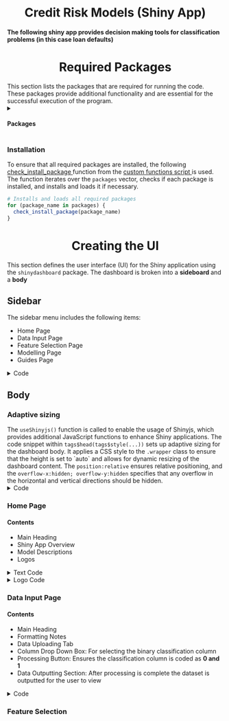 <h1 align = "center"> Credit Risk Models (Shiny App) </h1>
<h4 align = "left"> The following shiny app provides decision making tools for classification problems (in this case <strong> loan defaults) </strong> </h4>
<h1 align = "center"> Required Packages </h1>
This section lists the packages that are required for running the code. These packages provide additional functionality and are essential for the successful execution of the program.
<details>
  <summary>
    <h4 align = "left"> Packages </h4>
  </summary>
<ul>
  <li> <code>shiny</code>: Enables the creation of interactive web applications. </li>
  <li> <code>shinydashboard</code>: Provides a framework for building dashboards in Shiny applications. </li>
  <li> <code>shinyWidgets</code>: Offers a collection of user-friendly widgets for Shiny applications. </li>
  <li> <code>shinyjs</code>: Provides additional JavaScript functions to enhance Shiny applications. </li>
  <li> <code>DT</code>: Enables the creation of interactive data tables in Shiny applications. </li>
  <li> <code>dplyr</code>: Provides a set of tools for data manipulation and transformation. </li>
  <li> <code>Boruta</code>: Implements the Boruta algorithm for feature selection. </li>
  <li> <code>caret</code>: Offers a unified interface for machine learning models and provides functions for data preparation, feature selection, and model evaluation. </li>
  <li> <code>randomForest</code>: Implements the random forest algorithm for classification and regression. </li>
  <li> <code>xgboost</code>: Implements the gradient boosting algorithm for classification and regression. </li>
  <li> <code>ParBayesianOptimization</code>: Provides functions for hyperparameter tuning using Bayesian optimization. </li>
  <li> <code>rpart.plot</code>: Enables the visualization of decision trees created using the rpart package. </li>
  <li> <code>ggplot2</code>: Provides a powerful and flexible system for creating visualizations. </li>
  <li> <code>ROCR</code>: Implements functions for visualizing and evaluating the performance of classification models. </li>
  <li> <code>cvms</code>: Implements cross-validation for regression models. </li>
  <li> <code>markdown</code>: Allows the conversion of R Markdown documents into various output formats. </li>
  <li> <code>DiagrammeR</code>: Enables the creation of graph and flowchart diagrams. </li>
</ul>
</details>

<h3 align = "left"> Installation </h3>
To ensure that all required packages are installed, the following <a href = "https://github.com/C-Monaghan/DM_Models/blob/main/03__Shiny/00__Custom_Functions.R#L2-L10"> check_install_package </a> function from the 
<a href = "https://github.com/C-Monaghan/DM_Models/blob/main/03__Shiny/00__Custom_Functions.R"> custom functions script </a> is used. The function iterates over the <code>packages</code> vector, checks if each package is installed, and installs and loads it if necessary.

``` R
# Installs and loads all required packages
for (package_name in packages) {
  check_install_package(package_name)
}
```
<h1 align = "center"> Creating the UI </h1>
This section defines the user interface (UI) for the Shiny application using the <code>shinydashboard</code> package. The dashboard is broken into a <strong> sideboard </strong> and a <strong> body </strong>
<h2 align = "left"> Sidebar </h2>
The sidebar menu includes the following items:
<ul>
  <li> Home Page </li>
  <li> Data Input Page </li>
  <li> Feature Selection Page </li>
  <li> Modelling Page </li>
  <li> Guides Page </li>
</ul>

<details>
  <summary>
    Code
  </summary>
  
  ```R
dashboardSidebar(
  sidebarMenu(
    menuItem("Home Page", tabName = "Home", icon = icon("home")),
    menuItem("Data Input", tabName = "Input", icon = icon("upload")),
    menuItem("Feature Selection", tabName = "Selection", icon = icon("cogs")),
    menuItem("Modelling", tabName = "Modelling", icon = icon("line-chart")),
    menuItem("Guides", tabName = "Guides", icon = icon("book"))
  )
)
```
</details>

<h2 align = "left"> Body </h2>
<h3 align = "left"> Adaptive sizing </h3>
The <code>useShinyjs()</code> function is called to enable the usage of Shinyjs, which provides additional JavaScript functions to enhance Shiny applications. The code snippet within <code>tags$head(tags$style(...))</code> sets up adaptive sizing for the dashboard body. It applies a CSS style to the <code>.wrapper</code> class to ensure that the height is set to `auto` and allows for dynamic resizing of the dashboard content. The <code>position:relative</code> ensures relative positioning, and the <code>overflow-x:hidden; overflow-y:hidden</code> specifies that any overflow in the horizontal and vertical directions should be hidden.

<details>
  <summary>
    Code
  </summary>

```R
dashboardBody(
  useShinyjs(),
  tags$head(tags$style(
    HTML('.wrapper {height: auto !important; position:relative; overflow-x:hidden; overflow-y:hidden}')
  )),
```
</details>

<h3 align = "left"> Home Page </h3>
<h4 align = "left"> Contents </h4>
<ul>
  <li> Main Heading </li>
  <li> Shiny App Overview </li>
  <li> Model Descriptions </li>
  <li> Logos </li>
</ul>

<details>
  <summary>
    Text Code
  </summary>
  
  ```R
tabItem(tabName = "Home",
  tags$body(
    h1(strong("Machine Learning Credit Risk Models"), align = "center", style = "30px"),
    p("The following shiny app provides decision making tools for assessing loan defaults.", align = "center", style = "font-size: 20px"),
    p("Our tool utilizes three models to analyze borrower data and predict the likelihood of loan defaults.", style = "font-size: 20px"),
    tags$ol(
      tags$li("Logistic regression is a statistical model used to predict the probability of a binary outcome or event occurring. In terms of assessing credit risk, the logistic regression model uses historical data
assign scores to factors influencing default probability. It then calculates the probability of default based on these scores using a logistic function. The model is trained to optimize the weights assigned to each factor and can be used to predict default probabilities for new borrowers.", style = "font-size: 20px"),
      tags$li("Random forest is an ensemble learning method that combines multiple decision trees to make predictions. It leverages the power of many individual trees to improve accuracy and handle complex interactions between variables. Each decision tree 'votes' for a prediction, and the most common prediction across all the trees is chosen as the final prediction. This voting process helps to reduce the impact of individual decision trees that might be prone to overfitting or making incorrect predictions.", style = "font-size: 20px"),
      tags$li("Similar to Random Forest, XGBoost also combines multiple models to make predictions. However, instead of using decision trees independently, XGBoost employs a technique called gradient boosting. More importance is given to models that contribute the most to reducing prediction errors.", style = "font-size: 20px")
    )
  )
)
```
</details>

<details>
  <summary>
    Logo Code
  </summary>
  <h5 align = "left"> Grant Thornton Logo </h5>
  The Grant Thornton logo is displayed using the <code>img</code> tag within a <code>div</code>container with centered alignment.
  <h5 align = "left"> CRT Logo </h5>
  The CRT logo is positioned absolutely at the bottom left of the container. A CSS style defined within <code>tags$head(tags$style(...))</code> provides a transition effect when the logo moves up. The movement of the logo
  is triggered by a jQuery script defined within <code>tags$script(HTML(...))</code>, which toggles a CSS class (move-up) on the logo container when the sidebar toggle is clicked.

  ```R
# Grant Thornton logo
div(style = "text-align: center;",
  img(src = "new_path/01__GT_Logo.png", height = "150px", width = "auto")),
      
# Dynamically moving uni + funding logo
tags$head(
  tags$style(HTML("
    #image-container {
      position: absolute;
      bottom: 0;
      left: 210px;
      transition: all 0.3s ease;
    }
    
    #image-container.move-up {
      left: 0;
    }"
  ))
), # End of tags$style() & HTML() & tags$head()

div(
  id = "image-container",
  img(src = "new_path/02__Uni_Logos.png", alt = "Image", height = "150px")
),
tags$script(HTML("
  $(document).ready(function() {
    $('.sidebar-toggle').on('click', function() {
      $('#image-container').toggleClass('move-up');
    });
  });"
)) # End of tags$script() & HTML()
```
</details>

<h3 align = "left"> Data Input Page </h3>
<h4 align = "left"> Contents </h4>
<ul>
  <li> Main Heading </li>
  <li> Formatting Notes </li>
  <li> Data Uploading Tab </li>
  <li> Column Drop Down Box: For selecting the binary classification column </li>
  <li> Processing Button: Ensures the classification column is coded as <strong> 0 and 1 </strong> </li>
  <li> Data Outputting Section: After processing is complete the dataset is outputted for the user to view </li>
</ul>

<details>
  <summary>
    Code
  </summary>

```R
tabItem(tabName = "Input",
  tags$body(
    # Text
    h1(strong("Upload a dataset"), align = "center", style = "font-size: 30px"),
    p(strong("NOTE"), ": Please upload your dataset and select the binary loan default column. Accepted variable coding: (\"Good / Bad\") or (\"Yes / No\") or (\"0 / 1\")", style = "font-size: 20px"),

    # Inputting of data
    fileInput("dataset", h4("Upload a dataset (CSV format)"),
              multiple = FALSE, placeholder = "Enter your data here", 
              accept = c("text/csv", "text/comma-separated-values,text/plain", ".csv")),

    # Uploading dataset, selecting target variable and processing
    actionButton("upload", "Upload"),
    hr(),
    selectInput("targetVariable", "Select Target Variable", choices = NULL),
    hr(),
    actionButton("processing", "Process Data"),

    # Outputting data
    hr(),
    dataTableOutput("data_table")
  )
)
```
</details>

<h3 align = "left"> Feature Selection </h3>
